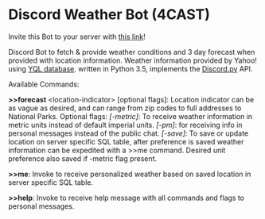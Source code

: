 # Discord Weather Bot (4CAST)

Invite this Bot to your server with [this link](https://discordapp.com/oauth2/authorize?client_id=220798987777605632&scope=bot&permissions=52224)!

Discord Bot to fetch & provide weather conditions and 3 day forecast when provided with location information. Weather information provided by Yahoo! using [YQL database](https://developer.yahoo.com/yql/). written in Python 3.5, implements the [Discord.py](https://github.com/Rapptz/discord.py) API. 

Available Commands:

**>>forecast** \<location-indicator> [optional flags]: Location indicator can be as vague as desired, and can range from zip codes to full addresses to National Parks. Optional flags: *[-metric]*: To receive weather information in metric units instead of default imperial units. *[-pm]*: for receiving info in personal messages instead of the public chat. *\[-save]*: To save or update location on server specific SQL table, after preference is saved weather information can be expedited with a >>me command. Desired unit preference also saved if -metric flag present.

**>>me**: Invoke to receive personalized weather based on saved location in server specific SQL table. 

**>>help**: Invoke to receive help message with all commands and flags to personal messages. 
